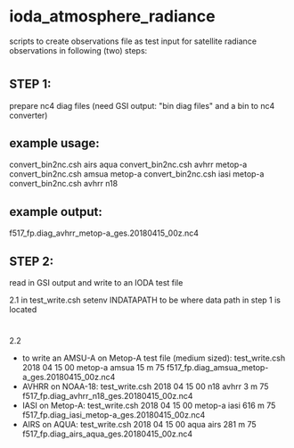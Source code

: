 # ioda_atmosphere_radiance
scripts to create observations file as test input for satellite radiance observations 
in following (two) steps:
#
STEP 1:
-------
prepare nc4 diag files
(need GSI output: "bin diag files" and a bin to nc4 converter)

example usage:
----------------
convert_bin2nc.csh airs aqua
convert_bin2nc.csh avhrr metop-a
convert_bin2nc.csh amsua metop-a
convert_bin2nc.csh iasi metop-a
convert_bin2nc.csh avhrr n18

example output:
---------------
f517_fp.diag_avhrr_metop-a_ges.20180415_00z.nc4

STEP 2:
-------
read in GSI output and write to an IODA test file

2.1 
in test_write.csh setenv INDATAPATH to be where data path in step 1 is located
#

2.2
 - to write an AMSU-A on Metop-A test file (medium sized): 
  test_write.csh 2018 04 15 00 metop-a amsua 15 m 75 f517_fp.diag_amsua_metop-a_ges.20180415_00z.nc4
 - AVHRR on NOAA-18:
  test_write.csh 2018 04 15 00 n18 avhrr 3 m 75 f517_fp.diag_avhrr_n18_ges.20180415_00z.nc4
 - IASI on Metop-A:
  test_write.csh 2018 04 15 00 metop-a iasi 616 m 75 f517_fp.diag_iasi_metop-a_ges.20180415_00z.nc4
 - AIRS on AQUA:
  test_write.csh 2018 04 15 00 aqua airs 281 m 75 f517_fp.diag_airs_aqua_ges.20180415_00z.nc4
